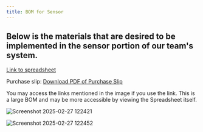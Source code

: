 ```yaml
---
title: BOM for Sensor
---
```


Below is the materials that are desired to be implemented in the sensor portion of our team's system. 
---
[Link to spreadsheet](file:///C:/Users/petersej/Downloads/Purchase%20-%20DigiKey%20-%20Ethan%20Peterson%20EGR314%20Team%20308.pdf)

Purchase slip: [Download PDF of Purchase Slip](file:///C:/Users/petersej/Downloads/Purchase%20-%20DigiKey%20-%20Ethan%20Peterson%20EGR314%20Team%20308.pdf)

You may access the links mentioned in the image if you use the link. This is a large BOM and may be more accessible by viewing the Spreadsheet itself.

![Screenshot 2025-02-27 122421](https://github.com/user-attachments/assets/d0d82052-32d8-4ad8-8b1a-4f2eb6e928d1)

![Screenshot 2025-02-27 122452](https://github.com/user-attachments/assets/8123374a-77d1-44db-b744-b59c77081a14)

